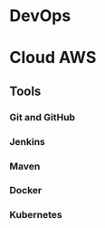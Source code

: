 # DevOps
# Cloud AWS
## Tools
###  Git and GitHub
###  Jenkins
###  Maven
###  Docker 
###  Kubernetes
